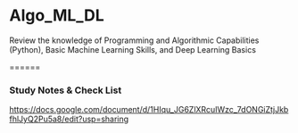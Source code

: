 # Algo_ML_DL
Review the knowledge of Programming and Algorithmic Capabilities (Python), Basic Machine Learning Skills, and Deep Learning Basics

======
### Study Notes & Check List
https://docs.google.com/document/d/1HIqu_JG6ZlXRcuIWzc_7dONGiZtjJkbfhlJyQ2Pu5a8/edit?usp=sharing

